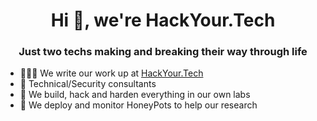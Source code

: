 <h1 align="center">Hi 👋, we're HackYour.Tech</h1>
<h3 align="center">Just two techs making and breaking their way through life</h3>

- 👨🏼‍💻 We write our work up at [HackYour.Tech](https://hackyour.tech)
- 💼 Technical/Security consultants
- 🧪 We build, hack and harden everything in our own labs
- 🍯 We deploy and monitor HoneyPots to help our research

<!--<h3 align="left">Connect with us:</h3>
<p align="left">
</p>->
